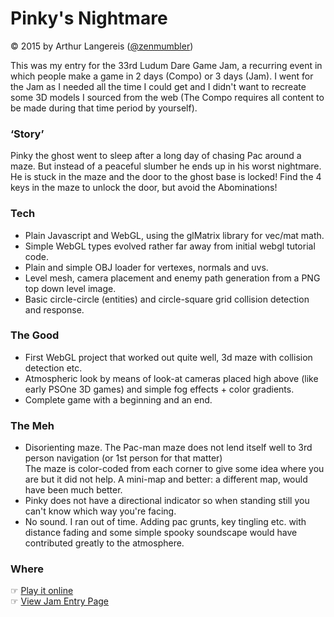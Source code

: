 # Pinky's Nightmare
&copy; 2015 by Arthur Langereis ([@zenmumbler](https://twitter.com/zenmumbler))

This was my entry for the 33rd Ludum Dare Game Jam, a recurring event in which people
make a game in 2 days (Compo) or 3 days (Jam).
I went for the Jam as I needed all the time I could get and I didn't want to recreate
some 3D models I sourced from the web (The Compo requires all content to be made during
that time period by yourself).

### ‘Story’

Pinky the ghost went to sleep after a long day of chasing Pac around a maze.
But instead of a peaceful slumber he ends up in his worst nightmare.
He is stuck in the maze and the door to the ghost base is locked!
Find the 4 keys in the maze to unlock the door, but avoid the Abominations!

### Tech

* Plain Javascript and WebGL, using the glMatrix library for vec/mat math.
* Simple WebGL types evolved rather far away from initial webgl tutorial code.
* Plain and simple OBJ loader for vertexes, normals and uvs.
* Level mesh, camera placement and enemy path generation from a PNG top down level image.
* Basic circle-circle (entities) and circle-square grid collision detection and response.

### The Good

* First WebGL project that worked out quite well, 3d maze with collision detection etc.
* Atmospheric look by means of look-at cameras placed high above (like early PSOne 3D games)
  and simple fog effects + color gradients.
* Complete game with a beginning and an end. 

### The Meh

* Disorienting maze. The Pac-man maze does not lend itself well to 3rd person navigation
  (or 1st person for that matter)<br>
  The maze is color-coded from each corner to give some idea where you are but it did
  not help. A mini-map and better: a different map, would have been much better.
* Pinky does not have a directional indicator so when standing still you can't know which
  way you're facing.
* No sound. I ran out of time. Adding pac grunts, key tingling etc. with distance fading
  and some simple spooky soundscape would have contributed greatly to the atmosphere.

### Where

☞ [Play it online](http://zenmumbler.net/ld33/)<br>
☞ [View Jam Entry Page](http://ludumdare.com/compo/ludum-dare-33/?action=preview&uid=17143)
